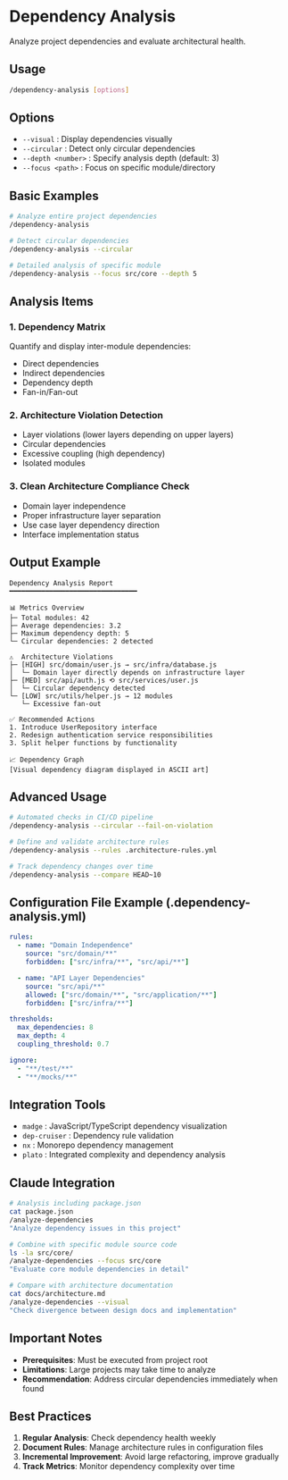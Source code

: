 # Dependency Analysis

Analyze project dependencies and evaluate architectural health.

## Usage

```bash
/dependency-analysis [options]
```

## Options

- `--visual` : Display dependencies visually
- `--circular` : Detect only circular dependencies
- `--depth <number>` : Specify analysis depth (default: 3)
- `--focus <path>` : Focus on specific module/directory

## Basic Examples

```bash
# Analyze entire project dependencies
/dependency-analysis

# Detect circular dependencies
/dependency-analysis --circular

# Detailed analysis of specific module
/dependency-analysis --focus src/core --depth 5
```

## Analysis Items

### 1. Dependency Matrix

Quantify and display inter-module dependencies:

- Direct dependencies
- Indirect dependencies
- Dependency depth
- Fan-in/Fan-out

### 2. Architecture Violation Detection

- Layer violations (lower layers depending on upper layers)
- Circular dependencies
- Excessive coupling (high dependency)
- Isolated modules

### 3. Clean Architecture Compliance Check

- Domain layer independence
- Proper infrastructure layer separation
- Use case layer dependency direction
- Interface implementation status

## Output Example

```
Dependency Analysis Report
━━━━━━━━━━━━━━━━━━━━━━━━━━━━━━━━

📊 Metrics Overview
├─ Total modules: 42
├─ Average dependencies: 3.2
├─ Maximum dependency depth: 5
└─ Circular dependencies: 2 detected

⚠️  Architecture Violations
├─ [HIGH] src/domain/user.js → src/infra/database.js
│  └─ Domain layer directly depends on infrastructure layer
├─ [MED] src/api/auth.js ⟲ src/services/user.js
│  └─ Circular dependency detected
└─ [LOW] src/utils/helper.js → 12 modules
   └─ Excessive fan-out

✅ Recommended Actions
1. Introduce UserRepository interface
2. Redesign authentication service responsibilities
3. Split helper functions by functionality

📈 Dependency Graph
[Visual dependency diagram displayed in ASCII art]
```

## Advanced Usage

```bash
# Automated checks in CI/CD pipeline
/dependency-analysis --circular --fail-on-violation

# Define and validate architecture rules
/dependency-analysis --rules .architecture-rules.yml

# Track dependency changes over time
/dependency-analysis --compare HEAD~10
```

## Configuration File Example (.dependency-analysis.yml)

```yaml
rules:
  - name: "Domain Independence"
    source: "src/domain/**"
    forbidden: ["src/infra/**", "src/api/**"]

  - name: "API Layer Dependencies"
    source: "src/api/**"
    allowed: ["src/domain/**", "src/application/**"]
    forbidden: ["src/infra/**"]

thresholds:
  max_dependencies: 8
  max_depth: 4
  coupling_threshold: 0.7

ignore:
  - "**/test/**"
  - "**/mocks/**"
```

## Integration Tools

- `madge` : JavaScript/TypeScript dependency visualization
- `dep-cruiser` : Dependency rule validation
- `nx` : Monorepo dependency management
- `plato` : Integrated complexity and dependency analysis

## Claude Integration

```bash
# Analysis including package.json
cat package.json
/analyze-dependencies
"Analyze dependency issues in this project"

# Combine with specific module source code
ls -la src/core/
/analyze-dependencies --focus src/core
"Evaluate core module dependencies in detail"

# Compare with architecture documentation
cat docs/architecture.md
/analyze-dependencies --visual
"Check divergence between design docs and implementation"
```

## Important Notes

- **Prerequisites**: Must be executed from project root
- **Limitations**: Large projects may take time to analyze
- **Recommendation**: Address circular dependencies immediately when found

## Best Practices

1. **Regular Analysis**: Check dependency health weekly
2. **Document Rules**: Manage architecture rules in configuration files
3. **Incremental Improvement**: Avoid large refactoring, improve gradually
4. **Track Metrics**: Monitor dependency complexity over time